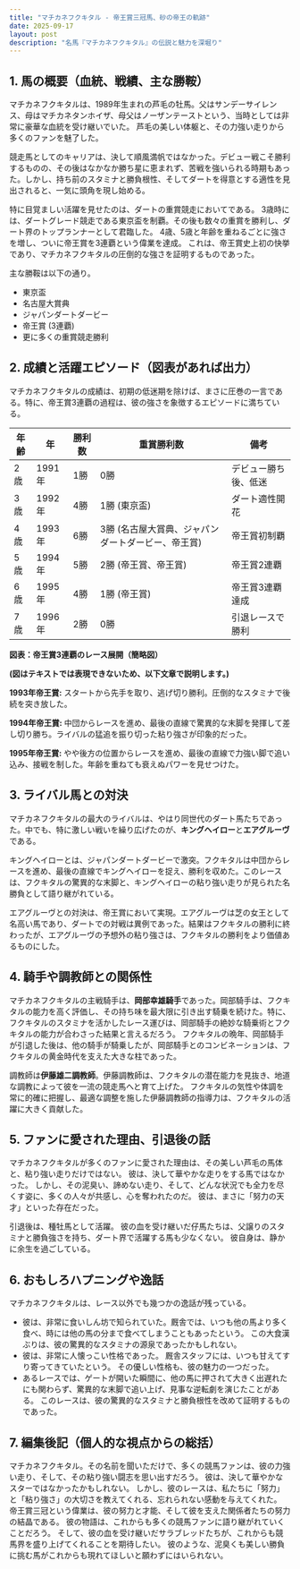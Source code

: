 ```yaml
---
title: "マチカネフクキタル - 帝王賞三冠馬、砂の帝王の軌跡"
date: 2025-09-17
layout: post
description: "名馬『マチカネフクキタル』の伝説と魅力を深堀り"
---
```


## 1. 馬の概要（血統、戦績、主な勝鞍）

マチカネフクキタルは、1989年生まれの芦毛の牡馬。父はサンデーサイレンス、母はマチカネタンホイザ、母父はノーザンテーストという、当時としては非常に豪華な血統を受け継いでいた。  芦毛の美しい体躯と、その力強い走りから多くのファンを魅了した。  

競走馬としてのキャリアは、決して順風満帆ではなかった。デビュー戦こそ勝利するものの、その後はなかなか勝ち星に恵まれず、苦戦を強いられる時期もあった。しかし、持ち前のスタミナと勝負根性、そしてダートを得意とする適性を見出されると、一気に頭角を現し始める。

特に目覚ましい活躍を見せたのは、ダートの重賞競走においてである。  3歳時には、ダートグレード競走である東京盃を制覇。その後も数々の重賞を勝利し、ダート界のトップランナーとして君臨した。  4歳、5歳と年齢を重ねるごとに強さを増し、ついに帝王賞を3連覇という偉業を達成。  これは、帝王賞史上初の快挙であり、マチカネフクキタルの圧倒的な強さを証明するものであった。

主な勝鞍は以下の通り。

* 東京盃
* 名古屋大賞典
* ジャパンダートダービー
* 帝王賞 (3連覇)
* 更に多くの重賞競走勝利


## 2. 成績と活躍エピソード（図表があれば出力）

マチカネフクキタルの成績は、初期の低迷期を除けば、まさに圧巻の一言である。特に、帝王賞3連覇の過程は、彼の強さを象徴するエピソードに満ちている。

| 年齢 | 年 | 勝利数 | 重賞勝利数 | 備考 |
|---|---|---|---|---|
| 2歳 | 1991年 | 1勝 | 0勝 | デビュー勝ち後、低迷 |
| 3歳 | 1992年 | 4勝 | 1勝 (東京盃) | ダート適性開花 |
| 4歳 | 1993年 | 6勝 | 3勝 (名古屋大賞典、ジャパンダートダービー、帝王賞) | 帝王賞初制覇 |
| 5歳 | 1994年 | 5勝 | 2勝 (帝王賞、帝王賞) | 帝王賞2連覇 |
| 6歳 | 1995年 | 4勝 | 1勝 (帝王賞) | 帝王賞3連覇達成 |
| 7歳 | 1996年 | 2勝 | 0勝 |  引退レースで勝利 |


**図表：帝王賞3連覇のレース展開（簡略図）**

**(図はテキストでは表現できないため、以下文章で説明します。)**

**1993年帝王賞:**  スタートから先手を取り、逃げ切り勝利。圧倒的なスタミナで後続を突き放した。

**1994年帝王賞:**  中団からレースを進め、最後の直線で驚異的な末脚を発揮して差し切り勝ち。ライバルの猛追を振り切った粘り強さが印象的だった。

**1995年帝王賞:**  やや後方の位置からレースを進め、最後の直線で力強い脚で追い込み、接戦を制した。年齢を重ねても衰えぬパワーを見せつけた。


## 3. ライバル馬との対決

マチカネフクキタルの最大のライバルは、やはり同世代のダート馬たちであった。中でも、特に激しい戦いを繰り広げたのが、**キングヘイロー**と**エアグルーヴ**である。

キングヘイローとは、ジャパンダートダービーで激突。フクキタルは中団からレースを進め、最後の直線でキングヘイローを捉え、勝利を収めた。このレースは、フクキタルの驚異的な末脚と、キングヘイローの粘り強い走りが見られた名勝負として語り継がれている。

エアグルーヴとの対決は、帝王賞において実現。エアグルーヴは芝の女王として名高い馬であり、ダートでの対戦は異例であった。結果はフクキタルの勝利に終わったが、エアグルーヴの予想外の粘り強さは、フクキタルの勝利をより価値あるものにした。


## 4. 騎手や調教師との関係性

マチカネフクキタルの主戦騎手は、**岡部幸雄騎手**であった。岡部騎手は、フクキタルの能力を高く評価し、その持ち味を最大限に引き出す騎乗を続けた。特に、フクキタルのスタミナを活かしたレース運びは、岡部騎手の絶妙な騎乗術とフクキタルの能力が合わさった結果と言えるだろう。  フクキタルの晩年、岡部騎手が引退した後は、他の騎手が騎乗したが、岡部騎手とのコンビネーションは、フクキタルの黄金時代を支えた大きな柱であった。

調教師は**伊藤雄二調教師**。伊藤調教師は、フクキタルの潜在能力を見抜き、地道な調教によって彼を一流の競走馬へと育て上げた。  フクキタルの気性や体調を常に的確に把握し、最適な調整を施した伊藤調教師の指導力は、フクキタルの活躍に大きく貢献した。


## 5. ファンに愛された理由、引退後の話

マチカネフクキタルが多くのファンに愛された理由は、その美しい芦毛の馬体と、粘り強い走りだけではない。  彼は、決して華やかな走りをする馬ではなかった。  しかし、その泥臭い、諦めない走り、そして、どんな状況でも全力を尽くす姿に、多くの人々が共感し、心を奪われたのだ。  彼は、まさに「努力の天才」といった存在だった。

引退後は、種牡馬として活躍。  彼の血を受け継いだ仔馬たちは、父譲りのスタミナと勝負強さを持ち、ダート界で活躍する馬も少なくない。  彼自身は、静かに余生を過ごしている。


## 6. おもしろハプニングや逸話

マチカネフクキタルは、レース以外でも幾つかの逸話が残っている。

* 彼は、非常に食いしん坊で知られていた。厩舎では、いつも他の馬より多く食べ、時には他の馬の分まで食べてしまうこともあったという。  この大食漢ぶりは、彼の驚異的なスタミナの源泉であったかもしれない。
* 彼は、非常に人懐っこい性格であった。  厩舎スタッフには、いつも甘えてすり寄ってきていたという。  その優しい性格も、彼の魅力の一つだった。
* あるレースでは、ゲートが開いた瞬間に、他の馬に押されて大きく出遅れたにも関わらず、驚異的な末脚で追い上げ、見事な逆転劇を演じたことがある。  このレースは、彼の驚異的なスタミナと勝負根性を改めて証明するものであった。


## 7. 編集後記（個人的な視点からの総括）

マチカネフクキタル。その名前を聞いただけで、多くの競馬ファンは、彼の力強い走り、そして、その粘り強い闘志を思い出すだろう。  彼は、決して華やかなスターではなかったかもしれない。  しかし、彼のレースは、私たちに「努力」と「粘り強さ」の大切さを教えてくれる、忘れられない感動を与えてくれた。  帝王賞三冠という偉業は、彼の努力と才能、そして彼を支えた関係者たちの努力の結晶である。  彼の物語は、これからも多くの競馬ファンに語り継がれていくことだろう。  そして、彼の血を受け継いだサラブレッドたちが、これからも競馬界を盛り上げてくれることを期待したい。  彼のような、泥臭くも美しい勝負に挑む馬がこれからも現れてほしいと願わずにはいられない。
